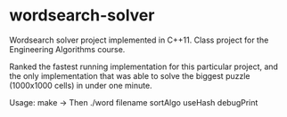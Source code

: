 # wordsearch-solver

Wordsearch solver project implemented in C++11. Class project for the Engineering Algorithms course.

Ranked the fastest running implementation for this particular project, and the only implementation that was able to solve the biggest puzzle (1000x1000 cells) in under one minute.

Usage: make -> Then ./word filename sortAlgo useHash debugPrint
